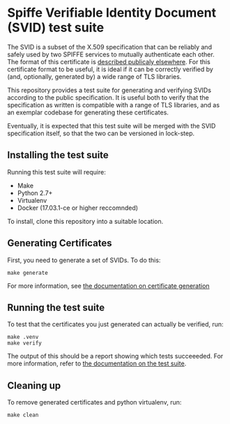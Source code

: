 # Spiffe Verifiable Identity Document (SVID) test suite

The SVID is a subset of the X.509 specification that can be reliably and safely used by two SPIFFE services to mutually authenticate each other. The format of this certificate is [described publicaly elsewhere](https://github.com/spiffe/svid). For this certificate format to be useful, it is ideal if 
it can be correctly verified by (and, optionally, generated by) a wide range of TLS libraries.

This repository provides a test suite for generating and verifying SVIDs according to the public specification. It is useful both to verify that the specification as written is compatible with a range of TLS libraries, and as an exemplar codebase for generating these certificates.

Eventually, it is expected that this test suite will be merged with the SVID specification itself, so
that the two can be versioned in lock-step.

## Installing the test suite

Running this test suite will require:
* Make
* Python 2.7+
* Virtualenv
* Docker (17.03.1-ce or higher reccomnded)

To install, clone this repository into a suitable location.

## Generating Certificates

First, you need to generate a set of SVIDs. To do this:

```
make generate
```

For more information, see [the documentation on certificate generation](generate/README.md)

## Running the test suite

To test that the certificates you just generated can actually be verified, run:

```
make .venv
make verify
```

The output of this should be a report showing which tests succeeeded. For more information,
refer to [the documentation on the test suite](verify/README.md). 

## Cleaning up

To remove generated certificates and python virtualenv, run:

```
make clean
```
